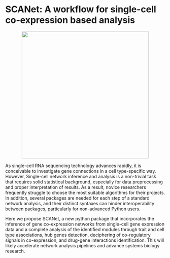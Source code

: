 # SCANet: A workflow for single-cell co-expression based analysis 

<p align="center">
  <img src="https://github.com/oubounyt/SCAn/blob/main/logo_.png" width="400"/>
</p>

As single-cell RNA sequencing technology advances rapidly, it is conceivable to investigate gene connections in a cell type-specific way. However, Single-cell network inference and analysis is a non-trivial task that requires solid statistical background, especially for data preprocessing and proper interpretation of results. As a result, novice researchers frequently struggle to choose the most suitable algorithms for their projects. In addition, several packages are needed for each step of a standard network analysis, and their distinct syntaxes can hinder interoperability between packages, particularly for non-advanced Python users.

Here we propose SCANet, a new python package that incorporates the inference of gene co-expression networks from single-cell gene expression data and a complete analysis of the identified modules through trait and cell type associations, hub genes detection, deciphering of co-regulatory signals in co-expression, and drug-gene interactions identification. This will likely accelerate network analysis pipelines and advance systems biology research.
